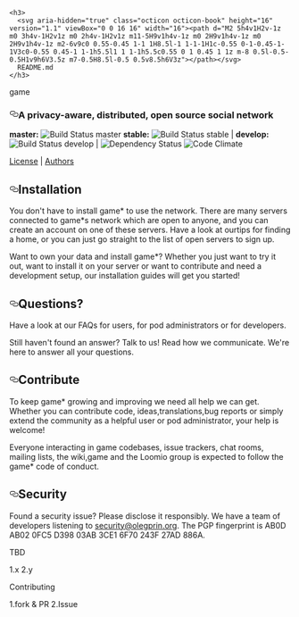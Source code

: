 
    <h3>
      <svg aria-hidden="true" class="octicon octicon-book" height="16" version="1.1" viewBox="0 0 16 16" width="16"><path d="M2 5h4v1H2v-1z m0 3h4v-1H2v1z m0 2h4v-1H2v1z m11-5H9v1h4v-1z m0 2H9v1h4v-1z m0 2H9v1h4v-1z m2-6v9c0 0.55-0.45 1-1 1H8.5l-1 1-1-1H1c-0.55 0-1-0.45-1-1V3c0-0.55 0.45-1 1-1h5.5l1 1 1-1h5.5c0.55 0 1 0.45 1 1z m-8 0.5l-0.5-0.5H1v9h6V3.5z m7-0.5H8.5l-0.5 0.5v8.5h6V3z"></path></svg>
      README.md
    </h3>

  game
<h3><a id="user-content-a-privacy-aware-distributed-open-source-social-network" class="anchor" href="#a-privacy-aware-distributed-open-source-social-network" aria-hidden="true"><svg aria-hidden="true" class="octicon octicon-link" height="16" role="img" version="1.1" viewBox="0 0 16 16" width="16"><path d="M4 9h1v1h-1c-1.5 0-3-1.69-3-3.5s1.55-3.5 3-3.5h4c1.45 0 3 1.69 3 3.5 0 1.41-0.91 2.72-2 3.25v-1.16c0.58-0.45 1-1.27 1-2.09 0-1.28-1.02-2.5-2-2.5H4c-0.98 0-2 1.22-2 2.5s1 2.5 2 2.5z m9-3h-1v1h1c1 0 2 1.22 2 2.5s-1.02 2.5-2 2.5H9c-0.98 0-2-1.22-2-2.5 0-0.83 0.42-1.64 1-2.09v-1.16c-1.09 0.53-2 1.84-2 3.25 0 1.81 1.55 3.5 3 3.5h4c1.45 0 3-1.69 3-3.5s-1.5-3.5-3-3.5z"></path></svg></a>A privacy-aware, distributed, open source social network</h3>

<p><strong>master:</strong> <img src="https://camo.githubusercontent.com/9b7b1691edd3c75c73742c8684ee97411d65751f/68747470733a2f2f7365637572652e7472617669732d63692e6f72672f64696173706f72612f64696173706f72612e706e673f6272616e63683d6d6173746572" alt="Build Status master" data-canonical-src="https://secure.travis-ci.org/diaspora/diaspora.png?branch=master" style="max-width:100%;"></a>
<strong>stable:</strong> <img src="https://camo.githubusercontent.com/626e93ecb12855764002020ec80bc44c5142286a/68747470733a2f2f7365637572652e7472617669732d63692e6f72672f64696173706f72612f64696173706f72612e706e673f6272616e63683d737461626c65" alt="Build Status stable" data-canonical-src="https://secure.travis-ci.org/diaspora/diaspora.png?branch=stable" style="max-width:100%;"></a> |
<strong>develop:</strong> <img src="https://camo.githubusercontent.com/1ed644ea5c44f46755b7a1bc0fd429be928bd14c/68747470733a2f2f7365637572652e7472617669732d63692e6f72672f64696173706f72612f64696173706f72612e706e673f6272616e63683d646576656c6f70" alt="Build Status develop" data-canonical-src="https://secure.travis-ci.org/diaspora/diaspora.png?branch=develop" style="max-width:100%;"></a> |
<img src="https://camo.githubusercontent.com/738e306aafa6ef1aba60a438fd359eac2f412d4a/68747470733a2f2f67656d6e617369756d2e636f6d2f64696173706f72612f64696173706f72612e706e673f747261766973" alt="Dependency Status" data-canonical-src="https://gemnasium.com/diaspora/diaspora.png?travis" style="max-width:100%;"></a>
<img src="https://camo.githubusercontent.com/6d71ebdd8af27e7eb5f0411bf4ab5dbe01cdf2f6/68747470733a2f2f636f6465636c696d6174652e636f6d2f6769746875622f64696173706f72612f64696173706f72612e706e67" alt="Code Climate" data-canonical-src="https://codeclimate.com/github/diaspora/diaspora.png" style="max-width:100%;"></a></p>

<a href="/COPYRIGHT.md">License</a> |
<a href="/CONTRIBUTING.md">Authors</a></p>

<h2><a id="user-content-installation" class="anchor" href="#installation" aria-hidden="true"><svg aria-hidden="true" class="octicon octicon-link" height="16" role="img" version="1.1" viewBox="0 0 16 16" width="16"><path d="M4 9h1v1h-1c-1.5 0-3-1.69-3-3.5s1.55-3.5 3-3.5h4c1.45 0 3 1.69 3 3.5 0 1.41-0.91 2.72-2 3.25v-1.16c0.58-0.45 1-1.27 1-2.09 0-1.28-1.02-2.5-2-2.5H4c-0.98 0-2 1.22-2 2.5s1 2.5 2 2.5z m9-3h-1v1h1c1 0 2 1.22 2 2.5s-1.02 2.5-2 2.5H9c-0.98 0-2-1.22-2-2.5 0-0.83 0.42-1.64 1-2.09v-1.16c-1.09 0.53-2 1.84-2 3.25 0 1.81 1.55 3.5 3 3.5h4c1.45 0 3-1.69 3-3.5s-1.5-3.5-3-3.5z"></path></svg></a>Installation</h2>

<p>You don't have to install game* to use the network. There are many servers connected to game*s network which are open to anyone, and you can create an account on one of these servers. Have a look at ourtips for finding a home</a>, or you can just go straight to the list of open servers</a> to sign up.</p>

<p>Want to own your data and install game*? Whether you just want to try it out, want to install it on your server or want to contribute and need a development setup, our installation guides</a> will get you started!</p>

<h2><a id="user-content-questions" class="anchor" href="#questions" aria-hidden="true"><svg aria-hidden="true" class="octicon octicon-link" height="16" role="img" version="1.1" viewBox="0 0 16 16" width="16"><path d="M4 9h1v1h-1c-1.5 0-3-1.69-3-3.5s1.55-3.5 3-3.5h4c1.45 0 3 1.69 3 3.5 0 1.41-0.91 2.72-2 3.25v-1.16c0.58-0.45 1-1.27 1-2.09 0-1.28-1.02-2.5-2-2.5H4c-0.98 0-2 1.22-2 2.5s1 2.5 2 2.5z m9-3h-1v1h1c1 0 2 1.22 2 2.5s-1.02 2.5-2 2.5H9c-0.98 0-2-1.22-2-2.5 0-0.83 0.42-1.64 1-2.09v-1.16c-1.09 0.53-2 1.84-2 3.25 0 1.81 1.55 3.5 3 3.5h4c1.45 0 3-1.69 3-3.5s-1.5-3.5-3-3.5z"></path></svg></a>Questions?</h2>

<p>Have a look at our FAQs for users</a>, for pod administrators</a> or for developers</a>.</p>

<p>Still haven't found an answer? Talk to us! Read how we communicate</a>. We're here to answer all your questions.</p>

<h2><a id="user-content-contribute" class="anchor" href="#contribute" aria-hidden="true"><svg aria-hidden="true" class="octicon octicon-link" height="16" role="img" version="1.1" viewBox="0 0 16 16" width="16"><path d="M4 9h1v1h-1c-1.5 0-3-1.69-3-3.5s1.55-3.5 3-3.5h4c1.45 0 3 1.69 3 3.5 0 1.41-0.91 2.72-2 3.25v-1.16c0.58-0.45 1-1.27 1-2.09 0-1.28-1.02-2.5-2-2.5H4c-0.98 0-2 1.22-2 2.5s1 2.5 2 2.5z m9-3h-1v1h1c1 0 2 1.22 2 2.5s-1.02 2.5-2 2.5H9c-0.98 0-2-1.22-2-2.5 0-0.83 0.42-1.64 1-2.09v-1.16c-1.09 0.53-2 1.84-2 3.25 0 1.81 1.55 3.5 3 3.5h4c1.45 0 3-1.69 3-3.5s-1.5-3.5-3-3.5z"></path></svg></a>Contribute</h2>

<p>To keep game*  growing and improving we need all help we can get. Whether you can contribute code</a>, ideas</a>,translations</a>,bug reports</a> or simply extend the community as a helpful user</a> or pod administrator</a>, your help is welcome!</p>

<p>Everyone interacting in game codebases, issue trackers, chat rooms, mailing lists, the wiki,game and the Loomio group is expected to follow the game* code of conduct</a>.</p>

<h2><a id="user-content-security" class="anchor" href="#security" aria-hidden="true"><svg aria-hidden="true" class="octicon octicon-link" height="16" role="img" version="1.1" viewBox="0 0 16 16" width="16"><path d="M4 9h1v1h-1c-1.5 0-3-1.69-3-3.5s1.55-3.5 3-3.5h4c1.45 0 3 1.69 3 3.5 0 1.41-0.91 2.72-2 3.25v-1.16c0.58-0.45 1-1.27 1-2.09 0-1.28-1.02-2.5-2-2.5H4c-0.98 0-2 1.22-2 2.5s1 2.5 2 2.5z m9-3h-1v1h1c1 0 2 1.22 2 2.5s-1.02 2.5-2 2.5H9c-0.98 0-2-1.22-2-2.5 0-0.83 0.42-1.64 1-2.09v-1.16c-1.09 0.53-2 1.84-2 3.25 0 1.81 1.55 3.5 3 3.5h4c1.45 0 3-1.69 3-3.5s-1.5-3.5-3-3.5z"></path></svg></a>Security</h2>

<p>Found a security issue? Please disclose it responsibly. We have a team of developers listening to <a href="mailto:security@olegprin.org">security@olegprin.org</a>. The PGP fingerprint is AB0D AB02 0FC5 D398 03AB 3CE1 6F70 243F 27AD 886A</a>.</p>
</article>
  

TBD

1.x
2.y

Contributing

1.fork & PR
2.Issue
